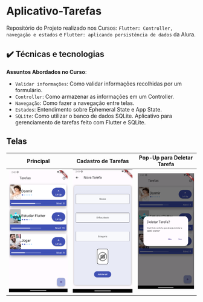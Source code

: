 # Aplicativo-Tarefas

Repositório do Projeto realizado nos Cursos:  `Flutter: Controller, navegação e estados` e `Flutter: aplicando persistência de dados` da Alura.

## ✔️ Técnicas e tecnologias

**Assuntos Abordados no Curso**:
- `Validar informações`: Como validar informações recolhidas por um formulário.
- `Controller`: Como armazenar as informações em um Controller.
- `Navegação`: Como fazer a navegação entre telas.
- `Estados`: Entendimento sobre Ephemeral State e App State.
- `SQLite`: Como utilizar o banco de dados SQLite.
 Aplicativo para gerenciamento de tarefas feito com Flutter e SQLite.

## Telas

| Principal | Cadastro de Tarefas | Pop-Up para Deletar Tarefa |
| :---: | :---: | :---: |
| <img src="https://github.com/sc-math/Aplicativo-Tarefas/blob/main/app-test/mainScreen.png?raw=true"> | <img src="https://github.com/sc-math/Aplicativo-Tarefas/blob/main/app-test/formScreen.png?raw=true"> | <img src="https://github.com/sc-math/Aplicativo-Tarefas/blob/main/app-test/deleteScreen.png?raw=true">
